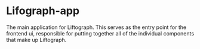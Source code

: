 # Lifograph-app
The main application for Liftograph. This serves as the entry point for the frontend ui, responsible for putting together all of the individual components that make up Liftograph.
